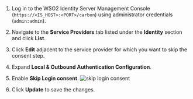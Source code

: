 
1. Log in to the WSO2 Identity Server Management Console (`https://<IS_HOST>:<PORT>/carbon`) using administrator credentials (`admin:admin`).

2. Navigate to the **Service Providers** tab listed under the **Identity** section and click **List**.

3. Click **Edit** adjacent to the service provider for which you want to skip the consent step.  

3. Expand **Local & Outbound Authentication Configuration**. 

4.  Enable **Skip Login consent**. 
    ![skip login consent](../../../../assets/img/guides/skip-login-consent.png)
    
5.  Click **Update** to save the changes.
